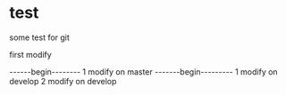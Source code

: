 test
====

some test for git

first modify


------begin--------
1 modify on master
-------begin---------
1 modify on develop
2 modify on develop

